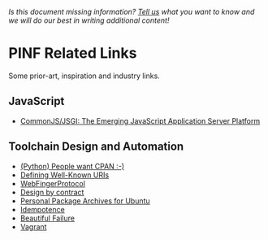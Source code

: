 *Is this document missing information? [Tell us](http://groups.google.com/group/pinf-dev) what you want to know and we will do our best in writing additional content!*

PINF Related Links
==================

Some prior-art, inspiration and industry links.


JavaScript
----------

 * [CommonJS/JSGI: The Emerging JavaScript Application Server Platform](http://www.sitepen.com/blog/2010/01/19/commonjsjsgi-the-emerging-javascript-application-server-platform/)


Toolchain Design and Automation
-------------------------------

 * [(Python) People want CPAN :-)](http://groups.google.com/group/commonjs/browse_thread/thread/5aa78c78d6fcdd0c?hl=en)
 * [Defining Well-Known URIs](http://tools.ietf.org/html/draft-nottingham-site-meta-05)
 * [WebFingerProtocol](http://code.google.com/p/webfinger/wiki/WebFingerProtocol)
 * [Design by contract](http://en.wikipedia.org/wiki/Design_by_contract)
 * [Personal Package Archives for Ubuntu](https://launchpad.net/ubuntu/+ppas)
 * [Idempotence](http://www.aspninja.com/2010/01/21/how-to-debug-asp-net-using-firefox/)
 * [Beautiful Failure](http://github.com/raganwald/homoiconic/blob/master/2010/01/beautiful_failure.markdown#readme)
 * [Vagrant](http://vagrantup.com/)
